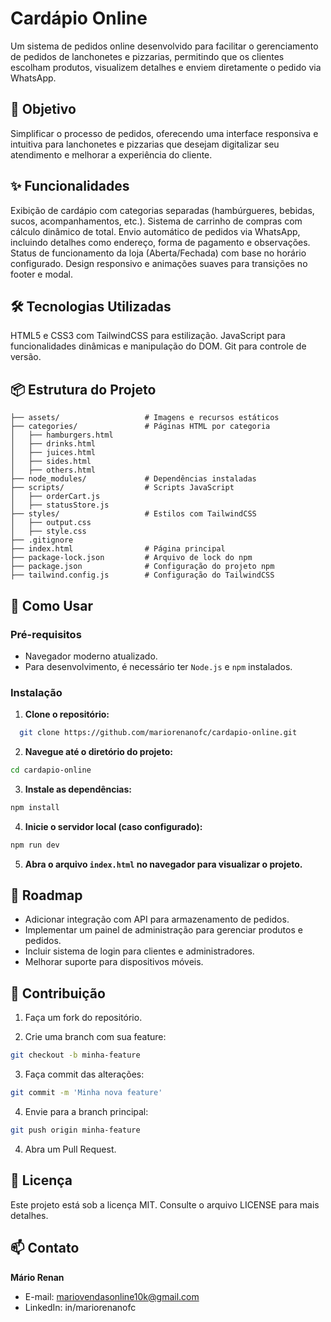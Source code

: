 # Cardápio Online
Um sistema de pedidos online desenvolvido para facilitar o gerenciamento de pedidos de lanchonetes e pizzarias, permitindo que os clientes escolham produtos, visualizem detalhes e enviem diretamente o pedido via WhatsApp.

## 🚀 Objetivo
Simplificar o processo de pedidos, oferecendo uma interface responsiva e intuitiva para lanchonetes e pizzarias que desejam digitalizar seu atendimento e melhorar a experiência do cliente.

## ✨ Funcionalidades
Exibição de cardápio com categorias separadas (hambúrgueres, bebidas, sucos, acompanhamentos, etc.).
Sistema de carrinho de compras com cálculo dinâmico de total.
Envio automático de pedidos via WhatsApp, incluindo detalhes como endereço, forma de pagamento e observações.
Status de funcionamento da loja (Aberta/Fechada) com base no horário configurado.
Design responsivo e animações suaves para transições no footer e modal.
## 🛠️ Tecnologias Utilizadas
HTML5 e CSS3 com TailwindCSS para estilização.
JavaScript para funcionalidades dinâmicas e manipulação do DOM.
Git para controle de versão.

## 📦 Estrutura do Projeto

```plaintext CARDAPIO-ONLINE/
├── assets/                   # Imagens e recursos estáticos  
├── categories/               # Páginas HTML por categoria  
│   ├── hamburgers.html  
│   ├── drinks.html  
│   ├── juices.html  
│   ├── sides.html  
│   ├── others.html  
├── node_modules/             # Dependências instaladas  
├── scripts/                  # Scripts JavaScript  
│   ├── orderCart.js  
│   ├── statusStore.js  
├── styles/                   # Estilos com TailwindCSS  
│   ├── output.css  
│   ├── style.css  
├── .gitignore  
├── index.html                # Página principal  
├── package-lock.json         # Arquivo de lock do npm  
├── package.json              # Configuração do projeto npm  
├── tailwind.config.js        # Configuração do TailwindCSS
```



  
## 🚀 Como Usar
### Pré-requisitos
- Navegador moderno atualizado.
- Para desenvolvimento, é necessário ter `Node.js` e `npm` instalados.

### Instalação

 1. **Clone o repositório:**
```bash
  git clone https://github.com/mariorenanofc/cardapio-online.git
```
 2. **Navegue até o diretório do projeto:**

```bash
cd cardapio-online
```

 3. **Instale as dependências:**
```bash
npm install
```

4.  **Inicie o servidor local (caso configurado):**
```bash
npm run dev
```

5.  **Abra o arquivo `index.html` no navegador para visualizar o projeto.**

## 📖 Roadmap
 - Adicionar integração com API para armazenamento de pedidos.
 - Implementar um painel de administração para gerenciar produtos e pedidos.
 - Incluir sistema de login para clientes e administradores.
 - Melhorar suporte para dispositivos móveis.

## 🤝 Contribuição
1. Faça um fork do repositório.
   
2. Crie uma branch com sua feature:
```bash
git checkout -b minha-feature
```

3. Faça commit das alterações:
```bash
git commit -m 'Minha nova feature'
```
4. Envie para a branch principal:
```bash
git push origin minha-feature
```

4. Abra um Pull Request.

   
## 📄 Licença
Este projeto está sob a licença MIT. Consulte o arquivo LICENSE para mais detalhes.

## 📫 Contato
**Mário Renan**

- E-mail: mariovendasonline10k@gmail.com
- LinkedIn: in/mariorenanofc

